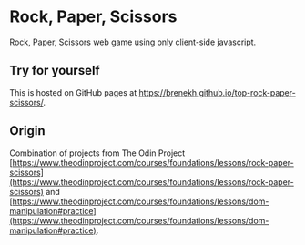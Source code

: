 # Rock, Paper, Scissors

Rock, Paper, Scissors web game using only client-side javascript.

## Try for yourself

This is hosted on GitHub pages at <a href="https://brenekh.github.io/top-rock-paper-scissors/" target="_blank">https://brenekh.github.io/top-rock-paper-scissors/</a>.

## Origin

Combination of projects from The Odin Project [https://www.theodinproject.com/courses/foundations/lessons/rock-paper-scissors](https://www.theodinproject.com/courses/foundations/lessons/rock-paper-scissors) and [https://www.theodinproject.com/courses/foundations/lessons/dom-manipulation#practice](https://www.theodinproject.com/courses/foundations/lessons/dom-manipulation#practice).
